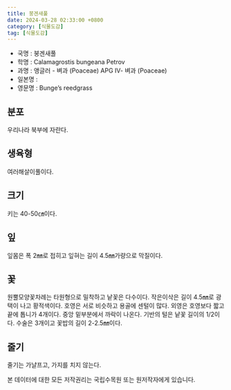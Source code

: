 ```yaml
---
title: 붕겐새풀
date: 2024-03-28 02:33:00 +0800
category: [식물도감]
tag: [식물도감]
---
```




- 국명 : 붕겐새풀
- 학명 : Calamagrostis bungeana Petrov
- 과명 : 앵글러 - 벼과 (Poaceae) APG Ⅳ- 벼과 (Poaceae)
- 일본명 : 
- 영문명 : Bunge’s reedgrass


## 분포
우리나라 북부에 자란다.
## 생육형
여러해살이풀이다.
## 크기
키는 40-50㎝이다.
## 잎
잎몸은 폭 2㎜로 접히고 잎혀는 길이 4.5㎜가량으로 막질이다.
## 꽃
원뿔모양꽃차례는 타원형으로 밀착하고 낱꽃은 다수이다. 작은이삭은 길이 4.5㎜로 광택이 나고 황적색이다. 호영은 서로 비슷하고 용골에 센털이 많다. 외영은 호영보다 짧고 끝에 톱니가 4개이다. 중앙 밑부분에서 까락이 나온다. 기반의 털은 낱꽃 길이의 1/2이다. 수술은 3개이고 꽃밥의 길이 2-2.5㎜이다.
## 줄기
줄기는 가냘프고, 가지를 치지 않는다.






본 데이터에 대한 모든 저작권리는 국립수목원 또는 원저작자에게 있습니다.
